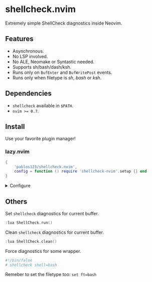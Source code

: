 # shellcheck.nvim
Extremely simple ShellCheck diagnostics inside Neovim.

## Features
- Asynchronous.
- No LSP involved.
- No ALE, Neomake or Syntastic needed.
- Supports sh/bash/dash/ksh.
- Runs only on `BufEnter` and `BufWritePost` events.
- Runs only when filetype is _sh_, _bash_ or _ksh_.

## Dependencies
- `shellcheck` available in `$PATH`.
- `nvim >= 0.7`.

## Install
Use your favorite plugin manager!

### lazy.nvim
```lua
{
    'pablos123/shellcheck.nvim',
    config = function () require 'shellcheck-nvim'.setup {} end
}
```

<details>
<summary>Configure</summary>

```lua
{
    'pablos123/shellcheck.nvim',
    config = function ()
        -- Pass options to the shellcheck command.
        require 'shellcheck-nvim'.setup {
            shellcheck_options = { '-x', '--enable=all', },
        }
    end
}
```

</details>

## Others
Set `shellcheck` diagnostics for current buffer.

```c
:lua ShellCheck.run()
```

Clean `shellcheck` diagnostics for current buffer.

```c
:lua ShellCheck.clean()
```

Force diagnostics for some wrapper.
```bash
#!/bin/false
# shellcheck shell=bash
```
Remeber to set the filetype too: `set ft=bash`
